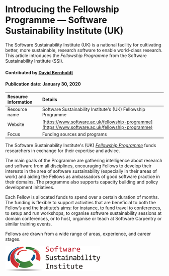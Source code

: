 # Introducing the Fellowship Programme — Software Sustainability Institute (UK)
<!-- deck text start --> 
The Software Sustainability Institute (UK) is a national facility for cultivating better, more sustainable, research software to enable world-class research. This article introduces the *Fellowship Programme* from the Software Sustainability Institute (SSI).
<!-- deck text start --> 

#### Contributed by [David Bernholdt](https://github.com/bernhold)

#### Publication date: January 30, 2020

Resource information | Details 
:--- | :--- 
Resource name | Software Sustainability Institute's (UK) Fellowship Programme
Website | [https://www.software.ac.uk/fellowship-programme](https://www.software.ac.uk/fellowship-programme)
Focus | Funding sources and programs


The Software Sustainability Institute's (UK)  *[Fellowship Programme](https://www.software.ac.uk/fellowship-programme)* funds researchers in exchange for their expertise and advice.

The main goals of the Programme are gathering intelligence about research and software from all disciplines, encouraging Fellows to develop their interests in the area of software sustainability (especially in their areas of work) and aiding the Fellows as ambassadors of good software practice in their domains. The programme also supports capacity building and policy development initiatives.

Each Fellow is allocated funds to spend over a certain duration of months. The funding is flexible to support activities that are beneficial to both the Fellow’s and the Institute’s aims: for instance, to fund travel to conferences, to setup and run workshops, to organise software sustainability sessions at domain conferences, or to host, organise or teach at Software Carpentry or similar training events.

Fellows are drawn from a wide range of areas, experience, and career stages.

<img src='../images/Logo-class-ssi-with-name-small2.png' class='logo' />




<!---
Publish: yes
Categories: Collaboration
Topics: Funding sources and programs
Tags: fellowship-program
Level: 2
Prerequisites: defaults
Aggregate: none
--->
